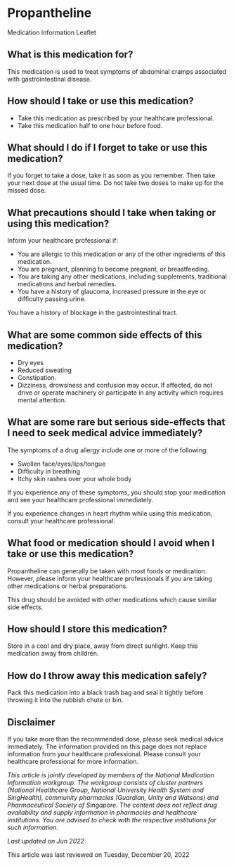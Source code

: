 # Propantheline

Medication Information Leaflet

What is this medication for?
----------------------------

This medication is used to treat symptoms of abdominal cramps associated with gastrointestinal disease.

How should I take or use this medication?
-----------------------------------------

* Take this medication as prescribed by your healthcare professional.
* Take this medication half to one hour before food.

What should I do if I forget to take or use this medication?
------------------------------------------------------------

If you forget to take a dose, take it as soon as you remember. Then take your next dose at the usual time. Do not take two doses to make up for the missed dose.

What precautions should I take when taking or using this medication?
--------------------------------------------------------------------

Inform your healthcare professional if:

* You are allergic to this medication or any of the other ingredients of this medication.
* You are pregnant, planning to become pregnant, or breastfeeding.
* You are taking any other medications, including supplements, traditional medications and herbal remedies.
* You have a history of glaucoma, increased pressure in the eye or difficulty passing urine.

You have a history of blockage in the gastrointestinal tract.

What are some common side effects of this medication?
-----------------------------------------------------

* Dry eyes
* Reduced sweating
* Constipation.
* Dizziness, drowsiness and confusion may occur. If affected, do not drive or operate machinery or participate in any activity which requires mental attention.

What are some rare but serious side-effects that I need to seek medical advice immediately?
-------------------------------------------------------------------------------------------

The symptoms of a drug allergy include one or more of the following:

* Swollen face/eyes/lips/tongue
* Difficulty in breathing
* Itchy skin rashes over your whole body

If you experience any of these symptoms, you should stop your medication and see your healthcare professional immediately.

If you experience changes in heart rhythm while using this medication, consult your healthcare professional.

What food or medication should I avoid when I take or use this medication?
--------------------------------------------------------------------------

Propantheline can generally be taken with most foods or medication. However, please inform your healthcare professionals if you are taking other medications or herbal preparations.

This drug should be avoided with other medications which cause similar side effects.

How should I store this medication?
-----------------------------------

Store in a cool and dry place, away from direct sunlight. Keep this medication away from children.

How do I throw away this medication safely?
-------------------------------------------

Pack this medication into a black trash bag and seal it tightly before throwing it into the rubbish chute or bin.

Disclaimer
----------

If you take more than the recommended dose, please seek medical advice immediately. The information provided on this page does not replace information from your healthcare professional. Please consult your healthcare professional for more information.

*This article is jointly developed by members of the National Medication Information workgroup. The workgroup consists of cluster partners (National Healthcare Group, National University Health System and SingHealth), community pharmacies (Guardian, Unity and Watsons) and Pharmaceutical Society of Singapore. The content does not reflect drug availability and supply information in pharmacies and healthcare institutions. You are advised to check with the respective institutions for such information.*

*Last updated on Jun 2022*

This article was last reviewed on
Tuesday, December 20, 2022